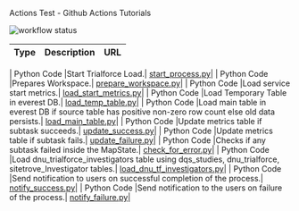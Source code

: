 Actions Test - Github Actions Tutorials

![workflow status](https://github.com/abhinavp1107/ActionsDemo/actions/workflows/blank.yml/badge.svg)


| Type | Description | URL |
| -------------         |-------------| -----|

| Python Code      |Start Trialforce Load.| [start_process.py](service/start_process.py)|
| Python Code      |Prepares Workspace.| [prepare_workspace.py](service/prepare_workspace.py)|
| Python Code      |Load service start metrics.| [load_start_metrics.py](service/load_start_metrics.py)|
| Python Code      |Load Temporary Table in everest DB.| [load_temp_table.py](service/load_temp_table.py)|
| Python Code      |Load main table in everest DB if source table has positive non-zero row count else old data persists.| [load_main_table.py](service/load_main_table.py)|
| Python Code      |Update metrics table if subtask succeeds.| [update_success.py](service/update_success.py)|
| Python Code      |Update metrics table if subtask fails.| [update_failure.py](service/update_failure.py)|
| Python Code      |Checks if any subtask failed inside the MapState.| [check_for_error.py](service/check_for_error.py)|
| Python Code      |Load dnu_trialforce_investigators table using dqs_studies, dnu_trialforce, sitetrove_Investigator tables.| [load_dnu_tf_investigators.py](service/load_dnu_tf_investigators.py)|
| Python Code      |Send notification to users on successful completion of the process.| [notify_success.py](service/notify_success.py)|
| Python Code      |Send notification to the users on failure of the process.| [notify_failure.py](service/notify_failure.py)|
